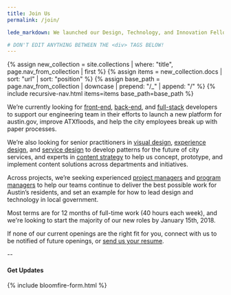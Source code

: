 ```yaml
---
title: Join Us
permalink: /join/

lede_markdown: We launched our Design, Technology, and Innovation Fellows program in June 2016 as an opportunity for Austin’s passionate and civic-minded designers and developers to bring the principles, values, and practices of the technology sector into government.

# DON'T EDIT ANYTHING BETWEEN THE <div> TAGS BELOW!
---
```


<div class="hidden-md hidden-lg hidden-xl" role="menu">
{% assign new_collection = site.collections | where: "title", page.nav_from_collection | first %}
{% assign items = new_collection.docs | sort: "url" | sort: "position" %}
{% assign base_path = page.nav_from_collection | downcase | prepend: "/_" | append: "/"  %}
{% include recursive-nav.html items=items base_path=base_path  %}
</div>

We’re currently looking for [front-end](https://cityofaustin.github.io/innovation-fellows/join/positions/front-end-developer/), [back-end](https://cityofaustin.github.io/innovation-fellows/join/positions/back-end-developer/), and [full-stack](https://cityofaustin.github.io/innovation-fellows/join/positions/full-stack-developer/) developers to support our engineering team in their efforts to launch a new platform for austin.gov, improve ATXfloods, and help the city employees break up with paper processes. 

We’re also looking for senior practitioners in [visual design](https://cityofaustin.github.io/innovation-fellows/join/positions/ui-designer/), [experience design](https://cityofaustin.github.io/innovation-fellows/join/positions/ux-designer/), and [service design](https://cityofaustin.github.io/innovation-fellows/join/positions/service-designer/) to develop patterns for the future of city services, and experts in [content strategy](https://cityofaustin.github.io/innovation-fellows/join/positions/content-strategist/) to help us concept, prototype, and implement content solutions across departments and initiatives.
  
Across projects, we’re seeking experienced [project managers](https://cityofaustin.github.io/innovation-fellows/join/positions/agile-project-manager/) and [program managers](https://cityofaustin.github.io/innovation-fellows/join/positions/program-manager/) to help our teams continue to deliver the best possible work for Austin’s residents, and set an example for how to lead design and technology in local government.

Most terms are for 12 months of full-time work (40 hours each week), and we're looking to start the majority of our new roles by January 15th, 2018.

If none of our current openings are the right fit for you, connect with us to be notified of future openings, or [send us your resume](https://jobs.lever.co/austintexas/7367149f-2727-4c51-82fe-124ad57f3a28).


--



#### Get Updates
{% include bloomfire-form.html %}
